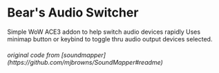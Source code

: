 # Bear's Audio Switcher
Simple WoW ACE3 addon to help switch audio devices rapidly
Uses minimap button or keybind to toggle thru audio output devices selected.

<h6>original code from [soundmapper](https://github.com/mjbrowns/SoundMapper#readme)</h6>
